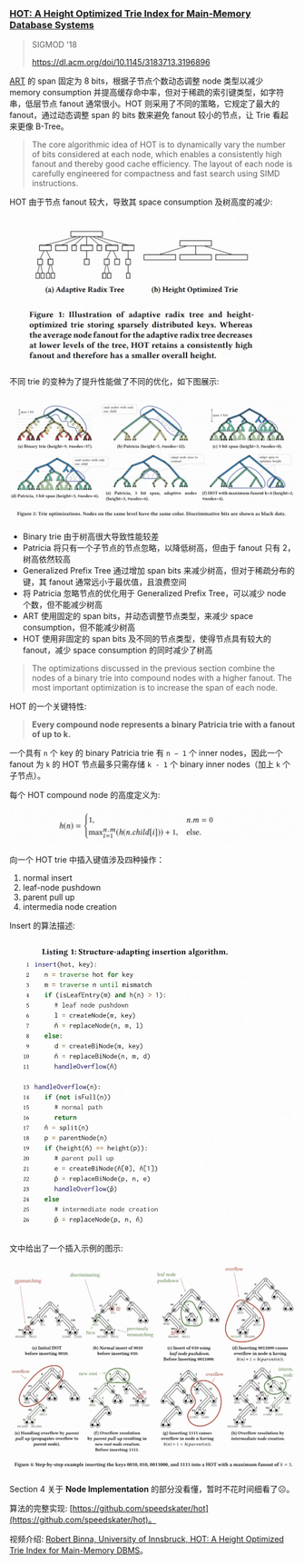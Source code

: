 ### [HOT: A Height Optimized Trie Index for Main-Memory Database Systems](../../assets/pdfs/hot-index.pdf)

> SIGMOD '18
>
> https://dl.acm.org/doi/10.1145/3183713.3196896

[ART](../triefamily/art.md) 的 span 固定为 8 bits，根据子节点个数动态调整 node 类型以减少 memory consumption 并提高缓存命中率，但对于稀疏的索引键类型，如字符串，低层节点 fanout 通常很小。HOT 则采用了不同的策略，它规定了最大的 fanout，通过动态调整 span 的 bits 数来避免 fanout 较小的节点，让 Trie 看起来更像 B-Tree。

> The core algorithmic idea of HOT is to dynamically vary the number
> of bits considered at each node, which enables a consistently high
> fanout and thereby good cache efficiency.
> The layout of each node is carefully engineered for compactness and
> fast search using SIMD instructions.

HOT 由于节点 fanout 较大，导致其 space consumption 及树高度的减少:

![art vs hot height](../../assets/images/hot-art-vs-hot.jpg)

不同 trie 的变种为了提升性能做了不同的优化，如下图展示:

![trie optimizations](../../assets/images/hot-trie-optimizations.jpg)

- Binary trie 由于树高很大导致性能较差
- Patricia 将只有一个子节点的节点忽略，以降低树高，但由于 fanout 只有 2，树高依然较高
- Generalized Prefix Tree 通过增加 span bits 来减少树高，但对于稀疏分布的键，其 fanout 通常远小于最优值，且浪费空间
- 将 Patricia 忽略节点的优化用于 Generalized Prefix Tree，可以减少 node 个数，但不能减少树高
- ART 使用固定的 span bits，并动态调整节点类型，来减少 space consumption，但不能减少树高
- HOT 使用非固定的 span bits 及不同的节点类型，使得节点具有较大的 fanout，减少 space consumption 的同时减少了树高

> The optimizations discussed in the previous section combine the
> nodes of a binary trie into compound nodes with a higher fanout.
> The most important optimization is to increase the span of each
> node.

HOT 的一个关键特性: 

> **Every compound node represents a binary Patricia trie with a fanout of up to k.**

一个具有 `n` 个 key 的 binary Patricia trie 有 `n − 1` 个 inner nodes，因此一个 fanout 为 `k` 的 HOT 节点最多只需存储 `k - 1` 个 binary inner nodes（加上 `k` 个子节点）。

每个 HOT compound node 的高度定义为:

![node height](../../assets/images/hot-compond-node-height.jpg)

向一个 HOT trie 中插入键值涉及四种操作：

1. normal insert
2. leaf-node pushdown
3. parent pull up
4. intermedia node creation

Insert 的算法描述:

![insertion algorithm](../../assets/images/hot-insertion-algorithm.jpg)

文中给出了一个插入示例的图示:

![insertion example](../../assets/images/hot-insertion-example.jpg)

Section 4 关于 **Node Implementation** 的部分没看懂，暂时不花时间细看了☹️。

算法的完整实现: [https://github.com/speedskater/hot](https://github.com/speedskater/hot)。

视频介绍: [Robert Binna, University of Innsbruck, HOT: A Height Optimized Trie Index for Main-Memory DBMS](https://www.youtube.com/watch?v=1F1oMFwLTq0)。

